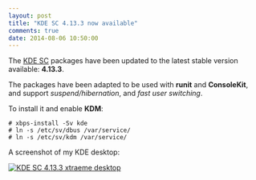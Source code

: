 ```yaml
---
layout: post
title: "KDE SC 4.13.3 now available"
comments: true
date: 2014-08-06 10:50:00
---
```


The [KDE SC](http://www.kde.org) packages have been updated to the latest stable
version available: **4.13.3**.

The packages have been adapted to be used with **runit** and **ConsoleKit**,
and support *suspend/hibernation*, and *fast user switching*.

To install it and enable **KDM**:

	# xbps-install -Sv kde
	# ln -s /etc/sv/dbus /var/service/
	# ln -s /etc/sv/kdm /var/service/

A screenshot of my KDE desktop:

[![KDE SC 4.13.3 xtraeme desktop](/assets/screenshots/KDE-SC-4.13.3.png "KDE SC 4.13.3 xtraeme desktop")](/assets/screenshots/KDE-SC-4.13.3.png)

